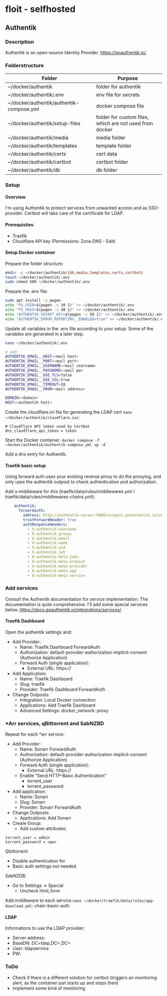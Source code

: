 # floit - selfhosted

## Authentik

### Description
Authentik is an open-source Identity Provider.
https://goauthentik.io/

### Folderstructure
| Folder | Purpose |
|---|---|
| ~/docker/authentik | folder for authentik |
| ~/docker/authentik/.env | env file for secrets |
| ~/docker/authentik/authentik-compose.yml | docker compose file |
| ~/docker/authentik/setup-files | folder for custom files, which are not used from docker |
| ~/docker/authentik/media | media folder |
| ~/docker/authentik/templates | template folder |
| ~/docker/authentik/certs | cert data |
| ~/docker/authentik/certbot | certbot folder |
| ~/docker/authentik/db | db folder |

### Setup
#### Overview
I'm using Authentik to protect services from unwanted access and as SSO-provider. Certbot will take care of the certificate for LDAP.

#### Prerequisites
- Traefik
- Cloudflare API key (Permissions: Zone.DNS - Edit)

#### Setup Docker container
Prepare the folder structure:
```sh
mkdir -p ~/docker/authentik/{db,media,templates,certs,certbot}
touch ~/docker/authentik/.env
sudo chmod 600 ~/docker/authentik/.env
```

Prepare the .env file:
```sh
sudo apt install -y pwgen
echo "PG_USER=$(pwgen -s 10 1)" >> ~/docker/authentik/.env
echo "PG_PASS=$(pwgen -s 40 1)" >> ~/docker/authentik/.env
echo "AUTHENTIK_SECRET_KEY=$(pwgen -s 50 1)" >> ~/docker/authentik/.env
echo "AUTHENTIK_ERROR_REPORTING__ENABLED=true" >> ~/docker/authentik/.env
```

Update all variables in the .env file according to your setup. Some of the variables are generated in a later step.
```sh
nano ~/docker/authentik/.env

# add:
AUTHENTIK_EMAIL__HOST=<mail host>
AUTHENTIK_EMAIL__PORT=<mail port>
AUTHENTIK_EMAIL__USERNAME=<mail username>
AUTHENTIK_EMAIL__PASSWORD=<mail pw>
AUTHENTIK_EMAIL__USE_TLS=false
AUTHENTIK_EMAIL__USE_SSL=true
AUTHENTIK_EMAIL__TIMEOUT=10
AUTHENTIK_EMAIL__FROM=<mail address>

DOMAIN=<domain>
HOST=<authentik host>
```

Create the cloudflare.ini file for generating the LDAP cert `nano ~/docker/authentik/cloudflare.ini`:
```
# Cloudflare API token used by Certbot
dns_cloudflare_api_token = token
```

Start the Docker container:
`docker compose -f ~docker/authentik/authentik-compose.yml up -d`

Add a dns entry for Authentik.

#### Traefik basic setup
Using forward auth uses your existing reverse proxy to do the proxying, and only uses the authentik outpost to check authentication and authorization.

Add a middleware for this (traefik/data/rules/middlewares.yml / traefik/data/rules/middlewares-chains.yml):
```yml
    authentik:
      forwardauth:
        address: http://authentik-server:9000/outpost.goauthentik.io/auth/traefik
        trustForwardHeader: true
        authResponseHeaders:
          - X-authentik-username
          - X-authentik-groups
          - X-authentik-email
          - X-authentik-name
          - X-authentik-uid
          - X-authentik-jwt
          - X-authentik-meta-jwks
          - X-authentik-meta-outpost
          - X-authentik-meta-provider
          - X-authentik-meta-app
          - X-authentik-meta-version
```

### Add services
Consult the Authentik documentation for service implementation. The documentation is quite comprehensive. I'll add some special services below.
https://docs.goauthentik.io/integrations/services/

#### Traefik Dashboard
Open the authentik settings and:
- Add Provider:
	- Name: Traefik Dashboard ForwardAuth
	- Authorization: default-provider-authorization-implicit-consent (Authorize Application)
	- Forward Auth (single application):
		- External URL: https://<traefik fqdn>
- Add Application:
	- Name: Traefik Dashboard
	- Slug: traefik
	- Provider: Traefik Dashboard ForwardAuth
- Change Outposts:
	- Integration: Local Docker connection
	- Applications: Add Traefik Dashboard
	- Advanced Settings: docker_network: proxy

### *Arr services, qBittorrent and SabNZBD
Repeat for each *arr service:
- Add Provider:
	- Name: Sonarr ForwardAuth
	- Authorization: default-provider-authorization-implicit-consent (Authorize Application)
	- Forward Auth (single application):
		- External URL: https://<sonarr fqdn>
	- Enable "Send HTTP-Basic Authentication"
		- torrent_user
		- torrent_password
- Add application:
	- Name: Sonarr
	- Slug: Sonarr
	- Provider: Sonarr ForwardAuth
- Change Outposts:
	- Applications: Add Sonarr
- Create Group:
	- Add custom attributes:
```
torrent_user = admin
torrent_password = <pw>
```

Qbittorrent:
- Disable authentication for <Traefik host ip>
- Basic auth settings not needed

SabNZDB:
- Go to Settings -> Special
    - Uncheck html_form

Add middleware to each service `nano ~/docker/traefik/data/rules/app-download.yml`: chain-basic-auth

#### LDAP
Informations to use the LDAP provider:
- Server address: <authentik fqdn>
- BaseDN: DC=ldap,DC=<domain>,DC=<top level domain>
- User: ldapservice
- PW: <pw>

### ToDo
- Check if there is a different solution for certbot (triggers an monitoring alert, as the container just starts up and stops then)
- Implement some kind of monitoring